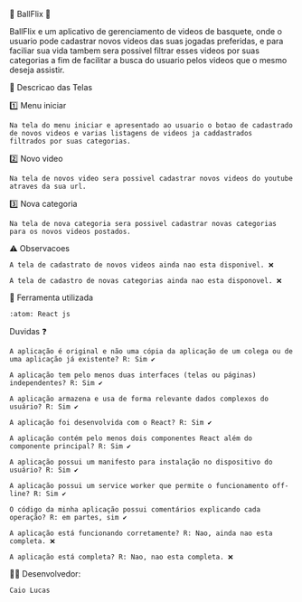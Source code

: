 🏀 BallFlix 🏀

BallFlix  e um aplicativo de gerenciamento de videos de basquete, onde o usuario pode cadastrar novos videos das suas jogadas preferidas, e para faciliar sua vida
tambem sera possivel filtrar esses videos por suas categorias a fim de facilitar a busca do usuario pelos videos que o mesmo deseja assistir.

📜 Descricao das Telas

:one: Menu iniciar

    Na tela do menu iniciar e apresentado ao usuario o botao de cadastrado de novos videos e varias listagens de videos ja caddastrados
    filtrados por suas categorias.

:two: Novo video

    Na tela de novos video sera possivel cadastrar novos videos do youtube atraves da sua url.

:three: Nova categoria

    Na tela de nova categoria sera possivel cadastrar novas categorias para os novos videos postados.

⚠️ Observacoes

    A tela de cadastrato de novos videos ainda nao esta disponivel. ❌

    A tela de cadastro de novas categorias ainda nao esta disponovel. ❌

🔨 Ferramenta utilizada

    :atom: React js

Duvidas ❓

    A aplicação é original e não uma cópia da aplicação de um colega ou de uma aplicação já existente? R: Sim ✔️

    A aplicação tem pelo menos duas interfaces (telas ou páginas) independentes? R: Sim ✔️

    A aplicação armazena e usa de forma relevante dados complexos do usuário? R: Sim ✔️

    A aplicação foi desenvolvida com o React? R: Sim ✔️

    A aplicação contém pelo menos dois componentes React além do componente principal? R: Sim ✔️

    A aplicação possui um manifesto para instalação no dispositivo do usuário? R: Sim ✔️

    A aplicação possui um service worker que permite o funcionamento off-line? R: Sim ✔️

    O código da minha aplicação possui comentários explicando cada operação? R: em partes, sim ✔️

    A aplicação está funcionando corretamente? R: Nao, ainda nao esta completa. ❌

    A aplicação está completa? R: Nao, nao esta completa. ❌

🧑‍💻 Desenvolvedor:

    Caio Lucas
